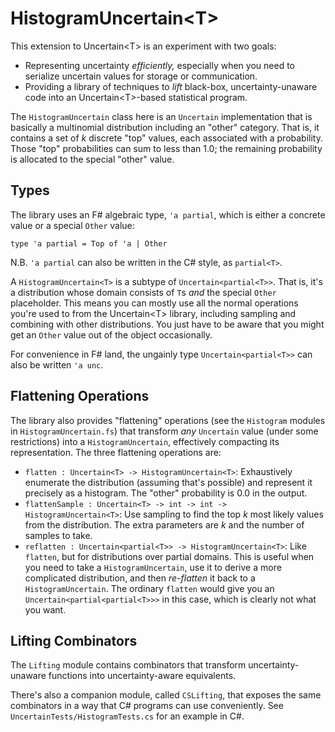 HistogramUncertain\<T\>
=======================

This extension to Uncertain\<T\> is an experiment with two goals:

* Representing uncertainty *efficiently,* especially when you need to serialize uncertain values for storage or communication.
* Providing a library of techniques to *lift* black-box, uncertainty-unaware code into an Uncertain\<T\>-based statistical program.

The `HistogramUncertain` class here is an `Uncertain` implementation that is basically a multinomial distribution including an "other" category. That is, it contains a set of *k* discrete "top" values, each associated with a probability. Those "top" probabilities can sum to less than 1.0; the remaining probability is allocated to the special "other" value.


Types
-----

The library uses an F# algebraic type, `'a partial`, which is either a concrete value or a special `Other` value:

    type 'a partial = Top of 'a | Other

N.B. `'a partial` can also be written in the C# style, as `partial<T>`.

A `HistogramUncertain<T>` is a subtype of `Uncertain<partial<T>>`. That is, it's a distribution whose domain consists of `T`s *and* the special `Other` placeholder. This means you can mostly use all the normal operations you're used to from the Uncertain\<T\> library, including sampling and combining with other distributions. You just have to be aware that you might get an `Other` value out of the object occasionally.

For convenience in F# land, the ungainly type `Uncertain<partial<T>>` can also be written `'a unc`.


Flattening Operations
---------------------

The library also provides "flattening" operations (see the `Histogram` modules in `HistogramUncertain.fs`) that transform *any* `Uncertain` value (under some restrictions) into a `HistogramUncertain`, effectively compacting its representation.
The three flattening operations are:

* `flatten : Uncertain<T> -> HistogramUncertain<T>`: Exhaustively enumerate the distribution (assuming that's possible) and represent it precisely as a histogram. The "other" probability is 0.0 in the output.
* `flattenSample : Uncertain<T> -> int -> int -> HistogramUncertain<T>`: Use sampling to find the top *k* most likely values from the distribution. The extra parameters are *k* and the number of samples to take.
* `reflatten : Uncertain<partial<T>> -> HistogramUncertain<T>`: Like `flatten`, but for distributions over partial domains. This is useful when you need to take a `HistogramUncertain`, use it to derive a more complicated distribution, and then *re-flatten* it back to a `HistogramUncertain`. The ordinary `flatten` would give you an `Uncertain<partial<partial<T>>>` in this case, which is clearly not what you want.


Lifting Combinators
-------------------

The `Lifting` module contains combinators that transform uncertainty-unaware functions into uncertainty-aware equivalents.

There's also a companion module, called `CSLifting`, that exposes the same combinators in a way that C# programs can use conveniently. See `UncertainTests/HistogramTests.cs` for an example in C#.
